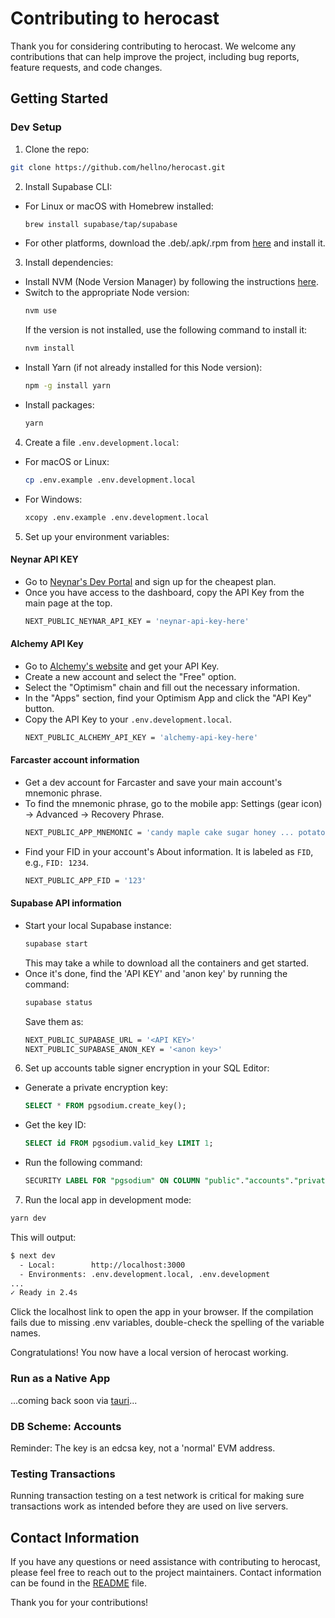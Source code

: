 # Contributing to herocast

Thank you for considering contributing to herocast. We welcome any contributions that can help improve the project, including bug reports, feature requests, and code changes.

## Getting Started

### Dev Setup

1. Clone the repo:
  ```bash
  git clone https://github.com/hellno/herocast.git
  ```

2. Install Supabase CLI:
  - For Linux or macOS with Homebrew installed:
    ```bash
    brew install supabase/tap/supabase
    ```
  - For other platforms, download the .deb/.apk/.rpm from [here](https://github.com/supabase/cli/releases) and install it.

3. Install dependencies:
  - Install NVM (Node Version Manager) by following the instructions [here](https://github.com/nvm-sh/nvm#installing-and-updating).
  - Switch to the appropriate Node version:
    ```bash
    nvm use
    ```
    If the version is not installed, use the following command to install it:
    ```bash
    nvm install
    ```
  - Install Yarn (if not already installed for this Node version):
    ```bash
    npm -g install yarn
    ```
  - Install packages:
    ```bash
    yarn
    ```

4. Create a file `.env.development.local`:
  - For macOS or Linux:
    ```bash
    cp .env.example .env.development.local
    ```
  - For Windows:
    ```bash
    xcopy .env.example .env.development.local
    ```

5. Set up your environment variables:

  #### Neynar API KEY
  - Go to [Neynar's Dev Portal](https://dev.neynar.com/) and sign up for the cheapest plan.
  - Once you have access to the dashboard, copy the API Key from the main page at the top.
    ```bash
    NEXT_PUBLIC_NEYNAR_API_KEY = 'neynar-api-key-here'
    ```

  #### Alchemy API Key
  - Go to [Alchemy's website](https://alchemy.com) and get your API Key.
  - Create a new account and select the "Free" option.
  - Select the "Optimism" chain and fill out the necessary information.
  - In the "Apps" section, find your Optimism App and click the "API Key" button.
  - Copy the API Key to your `.env.development.local`.
    ```bash
    NEXT_PUBLIC_ALCHEMY_API_KEY = 'alchemy-api-key-here'
    ```

  #### Farcaster account information
  - Get a dev account for Farcaster and save your main account's mnemonic phrase.
  - To find the mnemonic phrase, go to the mobile app: Settings (gear icon) -> Advanced -> Recovery Phrase.
    ```bash
    NEXT_PUBLIC_APP_MNEMONIC = 'candy maple cake sugar honey ... potato blue'
    ```
  - Find your FID in your account's About information. It is labeled as `FID`, e.g., `FID: 1234`.
    ```bash
    NEXT_PUBLIC_APP_FID = '123'
    ```

  #### Supabase API information
  - Start your local Supabase instance:
    ```bash
    supabase start
    ```
    This may take a while to download all the containers and get started.
  - Once it's done, find the 'API KEY' and 'anon key' by running the command:
    ```bash
    supabase status
    ```
    Save them as:
    ```bash
    NEXT_PUBLIC_SUPABASE_URL = '<API KEY>'
    NEXT_PUBLIC_SUPABASE_ANON_KEY = '<anon key>'
    ```

6. Set up accounts table signer encryption in your SQL Editor:
  - Generate a private encryption key:
    ```sql
    SELECT * FROM pgsodium.create_key();
    ```
  - Get the key ID:
    ```sql
    SELECT id FROM pgsodium.valid_key LIMIT 1;
    ```
  - Run the following command:
    ```sql
    SECURITY LABEL FOR "pgsodium" ON COLUMN "public"."accounts"."private_key" IS 'ENCRYPT WITH KEY ID <PG_SODIUM_KEY> SECURITY INVOKER';
    ```

7. Run the local app in development mode:
  ```bash
  yarn dev
  ```
  This will output:
  ```bash
  $ next dev
    - Local:        http://localhost:3000
    - Environments: .env.development.local, .env.development
  ...
  ✓ Ready in 2.4s
  ```
  Click the localhost link to open the app in your browser. If the compilation fails due to missing .env variables, double-check the spelling of the variable names.

Congratulations! You now have a local version of herocast working.

### Run as a Native App

...coming back soon via [tauri](https://tauri.app/)...

### DB Scheme: Accounts

Reminder: The key is an edcsa key, not a 'normal' EVM address.

### Testing Transactions

Running transaction testing on a test network is critical for making sure transactions work as intended before they are used on live servers.

## Contact Information

If you have any questions or need assistance with contributing to herocast, please feel free to reach out to the project maintainers. Contact information can be found in the [README](./README.md#contact) file.

Thank you for your contributions!
